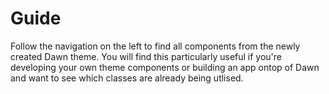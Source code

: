 # Guide

Follow the navigation on the left to find all components from the newly created Dawn theme. You will find this particularly useful if you're developing your own theme components or building an app ontop of Dawn and want to see which classes are already being utlised.